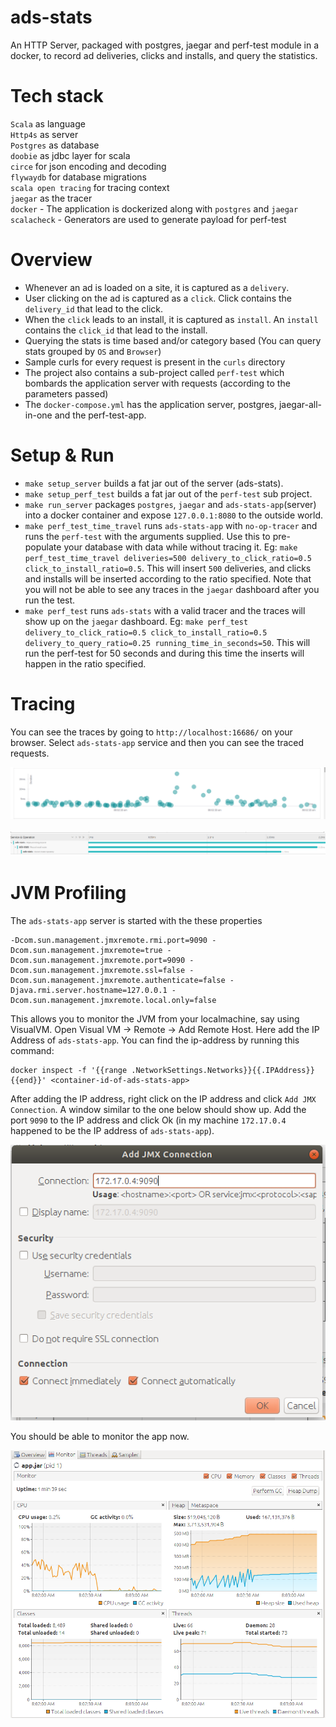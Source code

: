 # ads-stats
An HTTP Server, packaged with postgres, jaegar and perf-test module in a docker, to record ad deliveries, clicks and installs, and query the statistics. 

# Tech stack
`Scala` as language <br>
`Http4s` as server <br>
`Postgres` as database <br>
`doobie` as jdbc layer for scala <br>
`circe` for json encoding and decoding <br>
`flywaydb` for database migrations <br>
`scala open tracing` for tracing context <br>
`jaegar` as the tracer<br>
`docker` - The application is dockerized along with `postgres` and `jaegar` <br>
`scalacheck` - Generators are used to generate payload for perf-test

# Overview
- Whenever an ad is loaded on a site, it is captured as a `delivery`.
- User clicking on the ad is captured as a `click`. Click contains the `delivery_id` that lead to the click.
- When the `click` leads to an install, it is captured as `install`. An `install` contains the `click_id` that lead to the install.
- Querying the stats is time based and/or category based (You can query stats grouped by `OS` and `Browser`)
- Sample curls for every request is present in the `curls` directory
- The project also contains a sub-project called `perf-test` which bombards the application server with requests (according to the parameters passed)
- The `docker-compose.yml` has the application server, postgres, jaegar-all-in-one and the perf-test-app. 

# Setup & Run
- `make setup_server` builds a fat jar out of the server (ads-stats).
- `make setup_perf_test` builds a fat jar out of the `perf-test` sub project.
- `make run_server` packages `postgres`, `jaegar` and `ads-stats-app`(server) into a docker container and expose `127.0.0.1:8080` to the outside world.
- `make perf_test_time_travel` runs `ads-stats-app` with `no-op-tracer` and runs the `perf-test` with the arguments supplied. Use this to pre-populate your database with data while without tracing it. Eg: `make perf_test_time_travel deliveries=500 delivery_to_click_ratio=0.5 click_to_install_ratio=0.5`. This will insert `500` deliveries, and clicks and installs will be inserted according to the ratio specified. Note that you will not be able to see any traces in the `jaegar` dashboard after you run the test.
- `make perf_test` runs `ads-stats` with a valid tracer and the traces will show up on the `jaegar` dashboard. Eg: `make perf_test delivery_to_click_ratio=0.5 click_to_install_ratio=0.5 delivery_to_query_ratio=0.25 running_time_in_seconds=50`. This will run the perf-test for 50 seconds and during this time the inserts will happen in the ratio specified.


# Tracing

You can see the traces by going to `http://localhost:16686/` on your browser. Select `ads-stats-app` service and then you can see the traced requests. 

![Response times](readme-resources/jaegar_request_grouping.png)
<br><br>
![Individual request](readme-resources/jaegar_individual_request.png)


# JVM Profiling

The `ads-stats-app` server is started with the these properties

```
-Dcom.sun.management.jmxremote.rmi.port=9090 -Dcom.sun.management.jmxremote=true -Dcom.sun.management.jmxremote.port=9090 -Dcom.sun.management.jmxremote.ssl=false -Dcom.sun.management.jmxremote.authenticate=false -Djava.rmi.server.hostname=127.0.0.1 -Dcom.sun.management.jmxremote.local.only=false
```

This allows you to monitor the JVM from your localmachine, say using VisualVM. Open Visual VM -> Remote -> Add Remote Host. Here add the IP Address of `ads-stats-app`. You can find the ip-address by running this command:
```
docker inspect -f '{{range .NetworkSettings.Networks}}{{.IPAddress}}{{end}}' <container-id-of-ads-stats-app>
```
After adding the IP address, right click on the IP address and click `Add JMX Connection`. A window similar to the one below should show up. Add the port `9090` to the IP address and click Ok (in my machine `172.17.0.4` happened to be the IP address of `ads-stats-app`).

![Add jmx connection](readme-resources/add_jmx_connection.png)

You should be able to monitor the app now.

![JVM Profile](readme-resources/jvm_profile.png)
